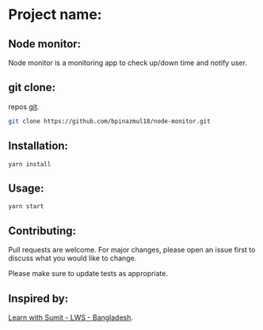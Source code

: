 # Project name:

## Node monitor:
Node monitor is a monitoring app to check up/down time and notify user.

## git clone:

repos [git](https://github.com/bpinazmul18/node-monitor).

```bash
git clone https://github.com/bpinazmul18/node-monitor.git
```

## Installation:

```nodejs
yarn install
```

## Usage:

```nodejs
yarn start
```

## Contributing:
Pull requests are welcome. For major changes, please open an issue first to discuss what you would like to change.

Please make sure to update tests as appropriate.

## Inspired by:
[Learn with Sumit - LWS - Bangladesh](https://www.youtube.com/channel/UCFM3gG5IHfogarxlKcIHCAg).
